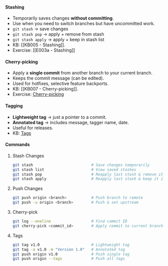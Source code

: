 #### **Stashing**

- Temporarily saves changes **without committing**.
- Use when you need to switch branches but have uncommitted work.
- `git stash` → save changes
- `git stash pop` → apply + remove from stash
- `git stash apply` → apply + keep in stash list
- KB: [[KB005 - Stashing]].
- Exercise: [[E003a - Stashing]]
#### **Cherry-picking**

- Apply a **single commit** from another branch to your current branch.
- Keeps the commit message (can be edited).
- Used for hotfixes, selective feature backports.
- KB: [[KB007 - Cherry-picking]].
- Exercise: [Cherry-picking](../Exercises/E003b%20-%20Cherry-picking.md)
#### **Tagging**

- **Lightweight tag** → just a pointer to a commit.
- **Annotated tag** → includes message, tagger name, date.
- Useful for releases.
- KB: [Tags](../KBs/KB008%20-%20Tags.md)
#### **Commands**

1. Stash Changes
	```bash
	git stash                          # Save changes temporarily
	git stash list                     # View saved stashes
	git stash pop                      # Reapply last stash & remove it
	git stash apply                    # Reapply last stash & keep it in list
	```
2. Push Changes
	```bash
	git push origin <branch>           # Push branch to remote
	git push -u origin <branch>        # Push & set upstream
	```
3. Cherry-pick
	```bash
	git log --oneline                  # Find commit ID
	git cherry-pick <commit_id>        # Apply commit to current branch
	```
4. Tags
	```bash
	git tag v1.0                       # Lightweight tag
	git tag -a v1.0 -m "Version 1.0"   # Annotated tag
	git push origin v1.0               # Push single tag
	git push origin --tags             # Push all tags
	```